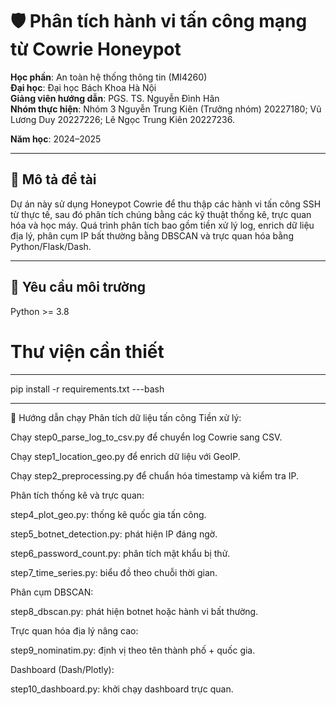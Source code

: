 # 🛡️ Phân tích hành vi tấn công mạng từ Cowrie Honeypot

**Học phần**: An toàn hệ thống thông tin (MI4260)  
**Đại học**: Đại học Bách Khoa Hà Nội  
**Giảng viên hướng dẫn**: PGS. TS. Nguyễn Đình Hân  
**Nhóm thực hiện**: Nhóm 3
Nguyễn Trung Kiên (Trưởng nhóm)	20227180;
Vũ Lương Duy	20227226;
Lê Ngọc Trung Kiên	20227236.

**Năm học**: 2024–2025

---

## 📌 Mô tả đề tài

Dự án này sử dụng Honeypot Cowrie để thu thập các hành vi tấn công SSH từ thực tế, sau đó phân tích chúng bằng các kỹ thuật thống kê, trực quan hóa và học máy. Quá trình phân tích bao gồm tiền xử lý log, enrich dữ liệu địa lý, phân cụm IP bất thường bằng DBSCAN và trực quan hóa bằng Python/Flask/Dash.

---

## 🧪 Yêu cầu môi trường

Python >= 3.8

# Thư viện cần thiết
---
pip install -r requirements.txt
---bash

---
🧰 Hướng dẫn chạy
Phân tích dữ liệu tấn công
Tiền xử lý:

Chạy step0_parse_log_to_csv.py để chuyển log Cowrie sang CSV.

Chạy step1_location_geo.py để enrich dữ liệu với GeoIP.

Chạy step2_preprocessing.py để chuẩn hóa timestamp và kiểm tra IP.

Phân tích thống kê và trực quan:

step4_plot_geo.py: thống kê quốc gia tấn công.

step5_botnet_detection.py: phát hiện IP đáng ngờ.

step6_password_count.py: phân tích mật khẩu bị thử.

step7_time_series.py: biểu đồ theo chuỗi thời gian.

Phân cụm DBSCAN:

step8_dbscan.py: phát hiện botnet hoặc hành vi bất thường.

Trực quan hóa địa lý nâng cao:

step9_nominatim.py: định vị theo tên thành phố + quốc gia.

Dashboard (Dash/Plotly):

step10_dashboard.py: khởi chạy dashboard trực quan.
